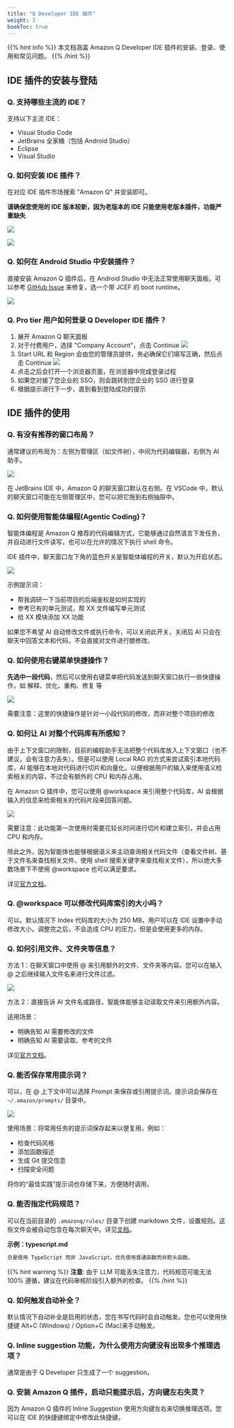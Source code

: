 ```yaml
---
title: "Q Developer IDE 插件"
weight: 3
bookToc: true
---
```


{{% hint info %}}
本文档涵盖 Amazon Q Developer IDE 插件的安装、登录、使用和常见问题。
{{% /hint %}}

## IDE 插件的安装与登陆

### Q. 支持哪些主流的 IDE？

支持以下主流 IDE：

- Visual Studio Code
- JetBrains 全家桶（包括 Android Studio）
- Eclipse
- Visual Studio

### Q. 如何安装 IDE 插件？

在对应 IDE 插件市场搜索 "Amazon Q" 并安装即可。

**请确保您使用的 IDE 版本较新，因为老版本的 IDE 只能使用老版本插件，功能严重缺失**

![](/book-of-kiro/images/q_dev/vscode-install.png)

![](/book-of-kiro/images/q_dev/jetbrains-install.png)

### Q. 如何在 Android Studio 中安装插件？

直接安装 Amazon Q 插件后，在 Android Studio 中无法正常使用聊天面板。可以参考 [GitHub Issue](https://github.com/aws/aws-toolkit-jetbrains/issues/5048) 来修复，选一个带 JCEF 的 boot runtime。

![](/book-of-kiro/images/q_dev/android_studio.png)

### Q. Pro tier 用户如何登录 Q Developer IDE 插件？

1. 展开 Amazon Q 聊天面板
2. 对于付费用户，选择 "Company Account"，点击 Continue
   ![](/book-of-kiro/images/q_dev/company_account.png)
3. Start URL 和 Region 会由您的管理员提供，务必确保它们填写正确，然后点击 Continue
   ![](/book-of-kiro/images/q_dev/start_url.png)
4. 点击之后会打开一个浏览器页面，在浏览器中完成登录过程
5. 如果您对接了您企业的 SSO，则会跳转到您企业的 SSO 进行登录
6. 根据提示进行下一步，直到看到登陆成功的提示

## IDE 插件的使用

### Q. 有没有推荐的窗口布局？

通常建议的布局为：左侧为管理区（如文件树），中间为代码编辑器，右侧为 AI 助手。

![](/book-of-kiro/images/q_dev/vscode-recommended-layout.png)

在 JetBrains IDE 中，Amazon Q 的聊天窗口默认在右侧。在 VSCode 中，默认的聊天窗口可能在左侧管理区中，您可以把它拖到右侧抽屉中。

### Q. 如何使用智能体编程(Agentic Coding)？

智能体编程是 Amazon Q 推荐的代码编辑方式，它能够通过自然语言下发任务，并自动进行文件读写，也可以在允许的情况下执行 shell 命令。

IDE 插件中，聊天窗口左下角的蓝色开关是智能体编程的开关，默认为开启状态。

![](/book-of-kiro/images/q_dev/vscode-agentic-coding.gif)

示例提示词：

- 帮我调研一下当前项目的后端鉴权是如何实现的
- 参考已有的单元测试，帮 XX 文件编写单元测试
- 给 XX 模块添加 XX 功能

如果您不希望 AI 自动修改文件或执行命令，可以关闭此开关，关闭后 AI 只会在聊天中回答文本和代码，不会直接对文件进行膝修改。

### Q. 如何使用右键菜单快捷操作？

**先选中一段代码**，然后可以使用右键菜单把代码发送到聊天窗口执行一些快捷操作，如 解释、优化、重构、修复 等

![](/book-of-kiro/images/q_dev/right-click-menu.gif)

需要注意：这里的快捷操作是针对一小段代码的修改，而非对整个项目的修改

### Q. 如何让 AI 对整个代码库有所感知？

由于上下文窗口的限制，目前的编程助手无法把整个代码库放入上下文窗口（也不建议，会有注意力丢失）。但是可以使用 Local RAG 的方式来尝试索引本地代码库，AI 能够在本地对代码进行切片和向量化，以便根据用户的输入来使用语义检索相关的内容，不过会有额外的 CPU 和内存占用。

在 Amazon Q 插件中，您可以使用 @workspace 来引用整个代码库，AI 会根据输入的信息来检索相关的代码片段来回答问题。

![](/book-of-kiro/images/q_dev/at-workspace.gif)

需要注意：此功能第一次使用时需要花较长时间进行切片和建立索引，并会占用 CPU 和内存。

除此之外，因为智能体也能够根据语义来主动查询相关代码文件（查看文件树、基于文件名来查找相关文件、使用 shell 搜索关键字来查找相关文件），所以绝大多数场景下不使用 @workspace 也可以满足要求。

详见[官方文档](https://docs.aws.amazon.com/amazonq/latest/qdeveloper-ug/workspace-context.html)。

### Q. @workspace 可以修改代码库索引的大小吗？

可以。默认情况下 Index 代码库的大小为 250 MB，用户可以在 IDE 设置中手动修改大小。调整完之后，不会造成 CPU 的压力，但是会使用更多的内存。

### Q. 如何引用文件、文件夹等信息？

方法 1：在聊天窗口中使用 @ 来引用额外的文件、文件夹等内容。您可以在输入 @ 之后继续输入文件名来进行文件过滤。

![](/book-of-kiro/images/q_dev/at-file-folder.gif)

方法 2：直接告诉 AI 文件名或路径，智能体能够主动读取文件来引用额外内容。

适用场景：

- 明确告知 AI 需要修改的文件
- 明确告知 AI 需要读取、参考的文件

详见[官方文档](https://docs.aws.amazon.com/amazonq/latest/qdeveloper-ug/ide-chat-context.html)。

### Q. 能否保存常用提示词？

可以，在 @ 上下文中可以选择 Prompt 来保存或引用提示词。提示词会保存在 `~/.amazon/prompts/` 目录中。

![](/book-of-kiro/images/q_dev/saved-prompts.gif)

使用场景：将常用任务的提示词保存起来以便复用，例如：

- 检查代码风格
- 添加函数描述
- 生成 Git 提交信息
- 扫描安全问题

将你的“最佳实践”提示词也存储下来，方便随时调用。

### Q. 能否指定代码规范？

可以在当前目录的 `.amazonq/rules/` 目录下创建 markdown 文件，设置规则。这些文件会被自动包含在每次聊天中。详见[文档](https://docs.aws.amazon.com/amazonq/latest/qdeveloper-ug/context-project-rules.html)。

**示例：typescript.md**

```markdown
总是使用 TypeScript 而非 JavaScript。优先使用普通函数而非箭头函数。
```

{{% hint warning %}}
**注意**: 由于 LLM 可能丢失注意力，代码规范可能无法 100% 遵循，建议在代码审核阶段引入额外的检查。
{{% /hint %}}

<!-- ## Customization

### Q. Customization 能否学习代码规范？

Customization 功能是基于 RAG（检索增强生成）的。它能检索相关代码片段，但是无法学习代码规范。

### Q. 能否使用纯 markdown 文件的代码仓库来实现知识库的效果？

不能。根据 Q 的控制台的描述：

> Amazon Q Developer will consider markup files (.md, .mdx, .rst, .txt, .html, .htm, .xml) when creating the customization, but their sizes don't count toward the 2 MB requirement.

所以 markdown 会被做向量索引，但是不算代码，所以不能基于纯 markdown repo 构建知识库。markdown 只能作为代码库的补充，代码需要至少 2MB。

如需构建知识库，可使用 Amazon Bedrock Knowledge Base 配合 MCP 来实现。 -->

<!-- ### Q. 什么时候用 Inline Chat，什么时候用 Chat Panel？

- **Chat Panel**: 和 Q Developer 讨论问题，不希望直接修改文件时使用
- **Inline Chat**: 希望 Q Developer 直接基于 prompt 修改文件时使用 -->

### Q. 如何触发自动补全？

默认情况下自动补全是启用的状态，您在书写代码时会自动触发。您也可以使用快捷键 Alt+C (Windows) / Option+C (Mac)来手动触发。

### Q. Inline suggestion 功能，为什么使用方向键没有出现多个推理选项？

通常是由于 Q Developer 只生成了一个 suggestion。

<!-- ### Q. 使用 Inline Chat 时，上下文会自动包含 AmazonQ.md 和 .amazonq/rules/**/*.md 下的内容吗？

不会。 -->

### Q. 安装 Amazon Q 插件，启动只能提示后，方向键左右失灵？

因为 Amazon Q 插件的 Inline Suggestion 使用方向键左右来切换推理选项。您可以在 IDE 的快捷键绑定中修改此快捷键。
